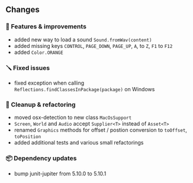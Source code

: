## Changes

### 🚀 Features & improvements

- added new way to load a sound `Sound.fromWav(content)`
- added missing keys `CONTROL`, `PAGE_DOWN`, `PAGE_UP`, `A`, to `Z`,  `F1` to `F12`
- added `Color.ORANGE`


### 🪛 Fixed issues

- fixed exception when calling `Reflections.findClassesInPackage(package)` on Windows

### 🧽 Cleanup & refactoring

- moved osx-detection to new class `MacOsSupport`
- `Screen`, `World` and `Audio` accept `Supplier<T>` instead of `Asset<T>`
- renamed `Graphics` methods for offset / postion conversion to `toOffset`, `toPosition`
- added additional tests and various small refactorings

### 📦 Dependency updates

- bump junit-jupiter from 5.10.0 to 5.10.1